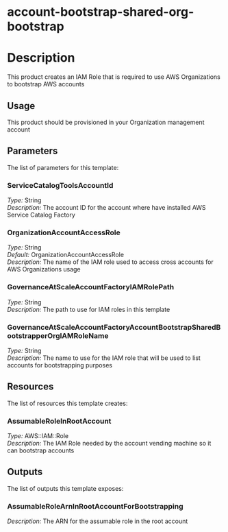 # account-bootstrap-shared-org-bootstrap
# Description
This product creates an IAM Role that is required to use AWS Organizations to bootstrap AWS accounts
 
## Usage
This product should be provisioned in your Organization management account

## Parameters
The list of parameters for this template:

### ServiceCatalogToolsAccountId 
*Type:* String  
*Description:* The account ID for the account where have installed AWS Service Catalog Factory
### OrganizationAccountAccessRole 
*Type:* String  
*Default:* OrganizationAccountAccessRole  
*Description:* The name of the IAM role used to access cross accounts for AWS Organizations usage
### GovernanceAtScaleAccountFactoryIAMRolePath 
*Type:* String  
*Description:* The path to use for IAM roles in this template 
### GovernanceAtScaleAccountFactoryAccountBootstrapSharedBootstrapperOrgIAMRoleName 
*Type:* String  
*Description:* The name to use for the IAM role that will be used to list accounts for bootstrapping purposes 

## Resources
The list of resources this template creates:

### AssumableRoleInRootAccount 
*Type:* AWS::IAM::Role  
*Description:* The IAM Role needed by the account vending machine so it can bootstrap accounts

## Outputs
The list of outputs this template exposes:

### AssumableRoleArnInRootAccountForBootstrapping 
*Description:* The ARN for the assumable role in the root account 
